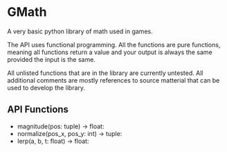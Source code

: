 # GMath
A very basic python library of math used in games.

The API uses functional programming. All the functions are pure functions, meaning all functions return a value and your output is always the same provided the input is the same.

All unlisted functions that are in the library are currently untested. All additional comments are mostly references to
source matterial that can be used to develop the library.

## API Functions

* magnitude(pos: tuple) -> float:
* normalize(pos_x, pos_y: int) -> tuple:
* lerp(a, b, t: float) -> float: